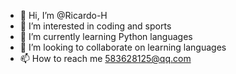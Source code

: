 - 👋 Hi, I’m @Ricardo-H
- 👀 I’m interested in coding and sports
- 🌱 I’m currently learning Python languages
- 💞️ I’m looking to collaborate on learning languages
- 📫 How to reach me 583628125@qq.com


